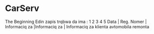 # CarServ
The Beginning
Edin zapis trqbwa da ima : 
  1       2             3               4               5
Data | Reg. Nomer | Informaciq za |Informaciq za | Informaciq za 
                      klienta       avtomobila        remonta
                      
